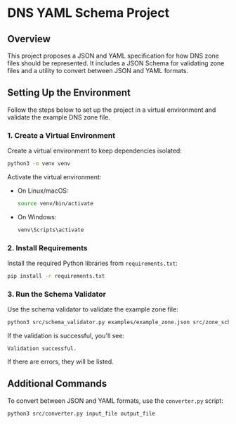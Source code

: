 # DNS YAML Schema Project

## Overview
This project proposes a JSON and YAML specification for how DNS zone files should be represented. It includes a JSON Schema for validating zone files and a utility to convert between JSON and YAML formats.

## Setting Up the Environment
Follow the steps below to set up the project in a virtual environment and validate the example DNS zone file.

### 1. Create a Virtual Environment
Create a virtual environment to keep dependencies isolated:

```sh
python3 -m venv venv
```

Activate the virtual environment:

- On Linux/macOS:
  ```sh
  source venv/bin/activate
  ```
- On Windows:
  ```cmd
  venv\Scripts\activate
  ```

### 2. Install Requirements
Install the required Python libraries from `requirements.txt`:

```sh
pip install -r requirements.txt
```

### 3. Run the Schema Validator
Use the schema validator to validate the example zone file:

```sh
python3 src/schema_validator.py examples/example_zone.json src/zone_schema.json
```

If the validation is successful, you'll see:

```
Validation successful.
```

If there are errors, they will be listed.

## Additional Commands
To convert between JSON and YAML formats, use the `converter.py` script:

```sh
python3 src/converter.py input_file output_file
```

